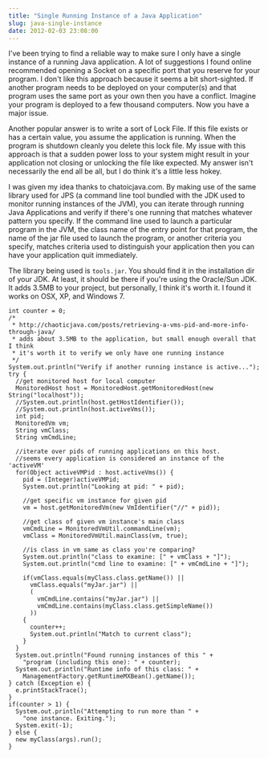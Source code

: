 ```yaml
---
title: "Single Running Instance of a Java Application"
slug: java-single-instance
date: 2012-02-03 23:08:00
---
```


I've been trying to find a reliable way to make sure I only have a single instance of a running Java application. A lot of suggestions I found online recommended opening a Socket on a specific port that you reserve for your program. I don't like this approach because it seems a bit short-sighted. If another program needs to be deployed on your computer(s) and that program uses the same port as your own then you have a conflict. Imagine your program is deployed to a few thousand computers. Now you have a major issue.

Another popular answer is to write a sort of Lock File. If this file exists or has a certain value, you assume the application is running. When the program is shutdown cleanly you delete this lock file. My issue with this approach is that a sudden power loss to your system might result in your application not closing or unlocking the file like expected. My answer isn't necessarily the end all be all, but I do think it's a little less hokey.

<!-- more -->

I was given my idea thanks to chatoicjava.com. By making use of the same library used for JPS (a command line tool bundled with the JDK used to monitor running instances of the JVM), you can iterate through running Java Applications and verify if there's one running that matches whatever pattern you specify. If the command line used to launch a particular program in the JVM, the class name of the entry point for that program, the name of the jar file used to launch the program, or another criteria you specify, matches criteria used to distinguish your application then you can have your application quit immediately.

The library being used is `tools.jar`. You should find it in the installation dir of your JDK. At least, it should be there if you're using the Oracle/Sun JDK. It adds 3.5MB to your project, but personally, I think it's worth it. I found it works on OSX, XP, and Windows 7.

```
int counter = 0;
/*
 * http://chaoticjava.com/posts/retrieving-a-vms-pid-and-more-info-through-java/
 * adds about 3.5MB to the application, but small enough overall that I think
 * it's worth it to verify we only have one running instance
 */
System.out.println("Verify if another running instance is active...");
try {
  //get monitored host for local computer
  MonitoredHost host = MonitoredHost.getMonitoredHost(new String("localhost"));
  //System.out.println(host.getHostIdentifier());
  //System.out.println(host.activeVms());
  int pid;
  MonitoredVm vm;
  String vmClass;
  String vmCmdLine;

  //iterate over pids of running applications on this host.
  //seems every application is considered an instance of the 'activeVM'
  for(Object activeVMPid : host.activeVms()) {
    pid = (Integer)activeVMPid;
    System.out.println("Looking at pid: " + pid);

    //get specific vm instance for given pid
    vm = host.getMonitoredVm(new VmIdentifier("//" + pid));

    //get class of given vm instance's main class
    vmCmdLine = MonitoredVmUtil.commandLine(vm);
    vmClass = MonitoredVmUtil.mainClass(vm, true);

    //is class in vm same as class you're comparing?
    System.out.println("class to examine: [" + vmClass + "]");
    System.out.println("cmd line to examine: [" + vmCmdLine + "]");

    if(vmClass.equals(myClass.class.getName()) ||
      vmClass.equals("myJar.jar") ||
      (
        vmCmdLine.contains("myJar.jar") ||
        vmCmdLine.contains(myClass.class.getSimpleName())
      ))
    {
      counter++;
      System.out.println("Match to current class");
    }
  }
  System.out.println("Found running instances of this " +
    "program (including this one): " + counter);
  System.out.println("Runtime info of this class: " +
    ManagementFactory.getRuntimeMXBean().getName());
} catch (Exception e) {
  e.printStackTrace();
}
if(counter > 1) {
  System.out.println("Attempting to run more than " +
    "one instance. Exiting.");
  System.exit(-1);
} else {
  new myClass(args).run();
}
```
